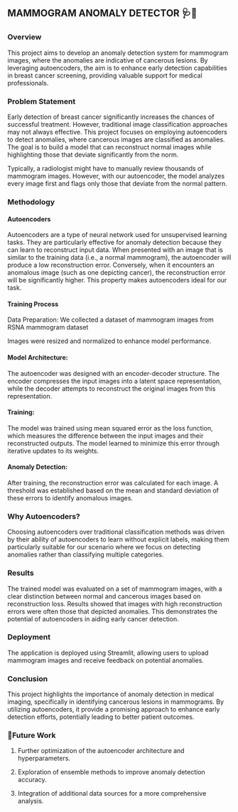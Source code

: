 ## MAMMOGRAM ANOMALY DETECTOR 🩺🥼

### Overview

This project aims to develop an anomaly detection system for mammogram images, where the anomalies are indicative of cancerous lesions. By leveraging autoencoders, the aim is to enhance early detection capabilities in breast cancer screening, providing valuable support for medical professionals.

### Problem Statement

Early detection of breast cancer significantly increases the chances of successful treatment. However, traditional image classification approaches may not always effective. This project focuses on employing autoencoders to detect anomalies, where cancerous images are classified as anomalies. The goal is to build a model that can reconstruct normal images while highlighting those that deviate significantly from the norm.

Typically, a radiologist might have to manually review thousands of mammogram images. However, with our autoencoder, the model analyzes every image first and flags only those that deviate from the normal pattern.

### Methodology

#### Autoencoders
Autoencoders are a type of neural network used for unsupervised learning tasks. They are particularly effective for anomaly detection because they can learn to reconstruct input data. When presented with an image that is similar to the training data (i.e., a normal mammogram), the autoencoder will produce a low reconstruction error. Conversely, when it encounters an anomalous image (such as one depicting cancer), the reconstruction error will be significantly higher. This property makes autoencoders ideal for our task.

#### Training Process
Data Preparation: We collected a dataset of mammogram images from RSNA mammogram dataset

Images were resized and normalized to enhance model performance.

#### Model Architecture:

The autoencoder was designed with an encoder-decoder structure. The encoder compresses the input images into a latent space representation, while the decoder attempts to reconstruct the original images from this representation.

#### Training:

The model was trained using mean squared error as the loss function, which measures the difference between the input images and their reconstructed outputs. The model learned to minimize this error through iterative updates to its weights.

#### Anomaly Detection:

After training, the reconstruction error was calculated for each image. A threshold was established based on the mean and standard deviation of these errors to identify anomalous images.

### Why Autoencoders?

Choosing autoencoders over traditional classification methods was driven by their ability of autoencoders to learn without explicit labels, making them particularly suitable for our scenario where we focus on detecting anomalies rather than classifying multiple categories.

### Results

The trained model was evaluated on a set of mammogram images, with a clear distinction between normal and cancerous images based on reconstruction loss. Results showed that images with high reconstruction errors were often those that depicted anomalies. This demonstrates the potential of autoencoders in aiding early cancer detection.

### Deployment
The application is deployed using Streamlit, allowing users to upload mammogram images and receive feedback on potential anomalies.

### Conclusion

This project highlights the importance of anomaly detection in medical imaging, specifically in identifying cancerous lesions in mammograms. By utilizing autoencoders, it provide a promising approach to enhance early detection efforts, potentially leading to better patient outcomes.

### 🦺Future Work

1. Further optimization of the autoencoder architecture and hyperparameters.

2. Exploration of ensemble methods to improve anomaly detection accuracy.

3. Integration of additional data sources for a more comprehensive analysis.
